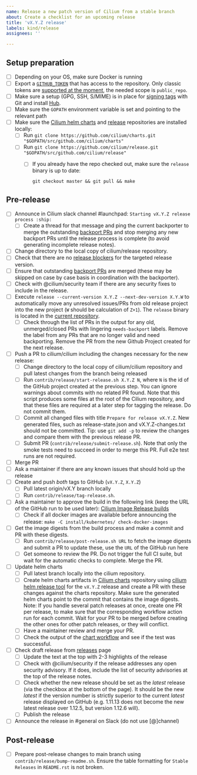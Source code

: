 ```yaml
---
name: Release a new patch version of Cilium from a stable branch
about: Create a checklist for an upcoming release
title: 'vX.Y.Z release'
labels: kind/release
assignees: ''

---
```


## Setup preparation

- [ ] Depending on your OS, make sure Docker is running
- [ ] Export a [`GITHUB_TOKEN`](https://github.com/settings/tokens/new?description=Cilium%20Release%20Script&scopes=write:org,public_repo) that has access to the repository. Only classic tokens are
      [supported at the moment][GitHub PAT tracker], the needed scope is `public_repo`.
- [ ] Make sure a setup (GPG, SSH, S/MIME) is in place for [signing tags] with Git and install [Hub](https://github.com/github/hub).
- [ ] Make sure the `GOPATH` environment variable is set and pointing to the relevant path
- [ ] Make sure the [Cilium helm charts][Cilium charts] and [release][Cilium release-notes tool] repositories are installed locally:
  - [ ] Run `git clone https://github.com/cilium/charts.git "$GOPATH/src/github.com/cilium/charts"`
  - [ ] Run `git clone https://github.com/cilium/release.git "$GOPATH/src/github.com/cilium/release"`
    - [ ] If you already have the repo checked out, make sure the `release` binary is up to date:

          git checkout master && git pull && make

## Pre-release

- [ ] Announce in Cilium slack channel #launchpad: `Starting vX.Y.Z release process :ship:`
  - [ ] Create a thread for that message and ping the current backporter to merge the
        outstanding [backport PRs] and stop merging any new backport PRs until the release
        process is complete (to avoid generating incomplete release notes).
- [ ] Change directory to the local copy of cilium/release repository.
- [ ] Check that there are no [release blockers] for the targeted release version.
- [ ] Ensure that outstanding [backport PRs] are merged (these may be skipped on
      case by case basis in coordination with the backporter).
- [ ] Check with @cilium/security team if there are any security fixes to include
      in the release.
- [ ] Execute `release --current-version X.Y.Z --next-dev-version X.Y.W` to
      automatically move any unresolved issues/PRs from old release project
      into the new project (`W` should be calculation of `Z+1`). The `release`
      binary is located in the [current repository][Cilium release-notes tool].
  - [ ] Check through the list of PRs in the output for any old, unmerged/closed PRs with
        lingering `needs-backport` labels. Remove the label from any PRs that are no longer
        valid and need backporting. Remove the PR from the new Github Project created for
        the next release.
- [ ] Push a PR to cilium/cilium including the changes necessary for the new release:
  - [ ] Change directory to the local copy of cilium/cilium repository and pull latest
        changes from the branch being released
  - [ ] Run `contrib/release/start-release.sh X.Y.Z N`, where `N` is the id of
        the GitHub project created at the previous step. You can ignore
        warnings about commits with no related PR found.
        Note that this script produces some files at the root of the Cilium
        repository, and that these files are required at a later step for
        tagging the release. Do not commit them.
  - [ ] Commit all changed files with title `Prepare for release vX.Y.Z`. New
        generated files, such as release-state.json and vX.Y.Z-changes.txt
        should not be committed. Tip: use `git add -p` to review the changes and
        compare them with the previous release PR.
  - [ ] Submit PR (`contrib/release/submit-release.sh`). Note that only the smoke tests
        need to succeed in order to merge this PR. Full e2e test runs are not required.
- [ ] Merge PR
- [ ] Ask a maintainer if there are any known issues that should hold up the release
- [ ] Create and push *both* tags to GitHub (`vX.Y.Z`, `X.Y.Z`)
  - [ ] Pull latest origin/vX.Y branch locally
  - [ ] Run `contrib/release/tag-release.sh`.
- [ ] Ask a maintainer to approve the build in the following link (keep the URL
      of the GitHub run to be used later):
      [Cilium Image Release builds](https://github.com/cilium/cilium/actions?query=workflow:%22Image+Release+Build%22)
  - [ ] Check if all docker images are available before announcing the release:
        `make -C install/kubernetes/ check-docker-images`
- [ ] Get the image digests from the build process and make a commit and PR with
      these digests.
  - [ ] Run `contrib/release/post-release.sh URL` to fetch the image
        digests and submit a PR to update these, use the `URL` of the GitHub
        run here
  - [ ] Get someone to review the PR. Do not trigger the full CI suite, but
        wait for the automatic checks to complete. Merge the PR.
- [ ] Update helm charts
  - [ ] Pull latest branch locally into the cilium repository.
  - [ ] Create helm charts artifacts in [Cilium charts] repository using
        [cilium helm release tool] for the `vX.Y.Z` release
        and create a PR with these changes against the charts repository. Make
        sure the generated helm charts point to the commit that contains the
        image digests. Note: If you handle several patch releases at once,
        create one PR per release, to make sure that the corresponding workflow
        action run for each commit. Wait for your PR to be merged before
        creating the other ones for other patch releases, or they will
        conflict.
  - [ ] Have a maintainer review and merge your PR.
  - [ ] Check the output of the [chart workflow] and see if the test was
        successful.
- [ ] Check draft release from [releases] page
  - [ ] Update the text at the top with 2-3 highlights of the release
  - [ ] Check with @cilium/security if the release addresses any open security
        advisory. If it does, include the list of security advisories at the
        top of the release notes.
  - [ ] Check whether the new release should be set as the _latest_ release
        (via the checkbox at the bottom of the page). It should be the new
        _latest_ if the version number is strictly superior to the current
        _latest_ release displayed on GitHub (e.g. 1.11.13 does not become the
        new latest release over 1.12.5, but version 1.12.6 will).
  - [ ] Publish the release
- [ ] Announce the release in #general on Slack (do not use [@]channel)

## Post-release

- [ ] Prepare post-release changes to main branch using `contrib/release/bump-readme.sh`.
      Ensure the table formatting for `Stable Releases` in `README.rst` is not broken.

[GitHub PAT tracker]: https://github.com/orgs/community/discussions/36441
[signing tags]: https://docs.github.com/en/authentication/managing-commit-signature-verification/signing-tags
[release blockers]: https://github.com/cilium/cilium/issues?q=label%3Arelease-blocker%2FX.Y+label%3Aneeds-backport%2FX.Y
[backport PRs]: https://github.com/cilium/cilium/pulls?q=is%3Aopen+is%3Apr+draft%3Afalse+label%3Abackport%2FX.Y
[Cilium release-notes tool]: https://github.com/cilium/release
[Cilium charts]: https://github.com/cilium/charts
[releases]: https://github.com/cilium/cilium/releases
[cilium helm release tool]: https://github.com/cilium/charts/blob/master/prepare_artifacts.sh
[cilium-runtime images]: https://quay.io/repository/cilium/cilium-runtime
[chart workflow]: https://github.com/cilium/charts/actions/workflows/conformance-gke.yaml
